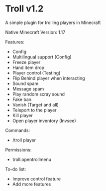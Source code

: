 # Troll v1.2
A simple plugin for trolling players in Minecraft

Native Minecraft Version: 1.17

Features:
- Config
- Multilingual support (Config)
- Freeze player
- Hand item drop
- Player control (Testing)
- Flip Behind player when interacting
- Sound spam
- Message spam
- Play random scray sound
- Fake ban
- Vanish (Target and all)
- Teleport to the player
- Kill player
- Open player inventory (Invsee)

Commands:
- /troll player

Permissions:
- troll.opentrollmenu

To-do list:
- Improve control feature
- Add more features